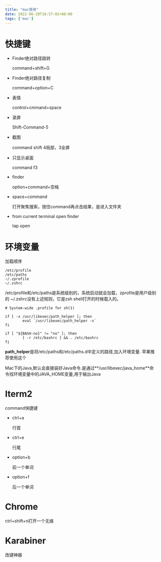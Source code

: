 ```yaml
---
title: "mac使用"
date: 2022-06-20T16:57:01+08:00
tags: ['mac']
---
```




# 快捷键

- Finder绝对路径跳转

  command+shift+G

- Finder绝对路径复制

  command+option+C

- 表情

  control+cmmand+space

- 录屏

  Shift-Command-5

- 截图

  command shift 4局部，3全屏

- 只显示桌面

  command f3
  
- finder

  option+command+空格
  
- space+command 

  打开聚焦搜索，按住command再点击结果，是进入文件夹
  
- from current terminal open finder

  tap open <path>

# 环境变量

加载顺序

```
/etc/profile
/etc/paths 
~/.zprofile 
~/.zshrc
```

/etc/profile和/etc/paths是系统级别的，系统启动就会加载，zprofile是用户级别的
~/.zshrc没有上述规则，它是zsh shell打开的时候载入的。

```shell
# System-wide .profile for sh(1)

if [ -x /usr/libexec/path_helper ]; then
        eval `/usr/libexec/path_helper -s`
fi

if [ "${BASH-no}" != "no" ]; then
        [ -r /etc/bashrc ] && . /etc/bashrc
fi
```

**path_helper**是将/etc/paths和/etc/paths.d中定义的路径,加入环境变量. 苹果推荐使用这个

Mac下的Java,默认会直接装好Java命令.是通过**/usr/libexec/java_home**命令找环境变量中的JAVA_HOME变量,用于输出Java

# Iterm2

command快捷键

- ctrl+a

  行首

- ctrl+e

  行尾

- option+b

  前一个单词

- option+f

  后一个单词

# Chrome

ctrl+shift+n打开一个无痕

# Karabiner 

改键神器